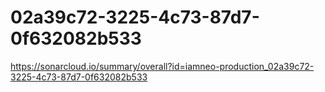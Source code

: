 # 02a39c72-3225-4c73-87d7-0f632082b533
https://sonarcloud.io/summary/overall?id=iamneo-production_02a39c72-3225-4c73-87d7-0f632082b533
